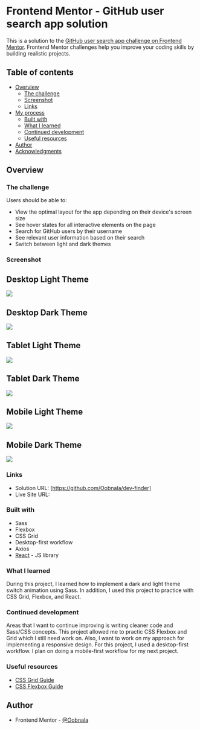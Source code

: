 # Frontend Mentor - GitHub user search app solution

This is a solution to the [GitHub user search app challenge on Frontend Mentor](https://www.frontendmentor.io/challenges/github-user-search-app-Q09YOgaH6). Frontend Mentor challenges help you improve your coding skills by building realistic projects.

## Table of contents

- [Overview](#overview)
  - [The challenge](#the-challenge)
  - [Screenshot](#screenshot)
  - [Links](#links)
- [My process](#my-process)
  - [Built with](#built-with)
  - [What I learned](#what-i-learned)
  - [Continued development](#continued-development)
  - [Useful resources](#useful-resources)
- [Author](#author)
- [Acknowledgments](#acknowledgments)

## Overview

### The challenge

Users should be able to:

- View the optimal layout for the app depending on their device's screen size
- See hover states for all interactive elements on the page
- Search for GitHub users by their username
- See relevant user information based on their search
- Switch between light and dark themes

### Screenshot

## Desktop Light Theme

![](./demo_images/desktop-light-theme.png)

## Desktop Dark Theme

![](./demo_images/desktop-dark-theme.png)

## Tablet Light Theme

![](./demo_images/tablet-light-theme.png)

## Tablet Dark Theme

![](./demo_images/tablet-dark-theme.png)

## Mobile Light Theme

![](./demo_images/mobile-light-theme.png)

## Mobile Dark Theme

![](./demo_images/mobile-dark-theme.png)

### Links

- Solution URL: [https://github.com/Oobnala/dev-finder]
- Live Site URL:

### Built with

- Sass
- Flexbox
- CSS Grid
- Desktop-first workflow
- Axios
- [React](https://reactjs.org/) - JS library

### What I learned

During this project, I learned how to implement a dark and light theme switch animation using Sass. In addition, I used this project to practice with CSS Grid, Flexbox, and React.

### Continued development

Areas that I want to continue improving is writing cleaner code and Sass/CSS concepts. This project allowed me to practic CSS Flexbox and Grid which I still need work on. Also, I want to work on my approach for implementing a responsive design. For this project, I used a desktop-first workflow. I plan on doing a mobile-first workflow for my next project.

### Useful resources

- [CSS Grid Guide](https://css-tricks.com/snippets/css/complete-guide-grid/)
- [CSS Flexbox Guide](https://css-tricks.com/snippets/css/a-guide-to-flexbox/)

## Author

- Frontend Mentor - [@Oobnala](https://www.frontendmentor.io/profile/Oobnala)
